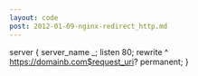 ```yaml
---
layout: code
post: 2012-01-09-nginx-redirect_http.md
---
```



server {
    server_name             _;
    listen                  80;
    rewrite ^ https://domainb.com$request_uri? permanent;
}
